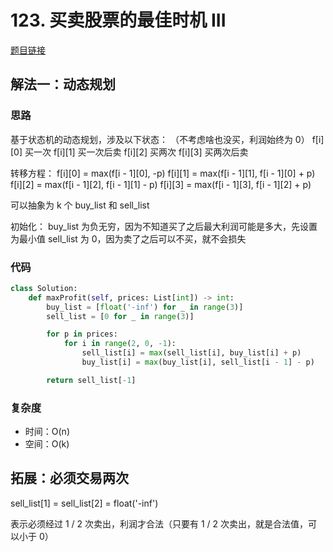 # 123. 买卖股票的最佳时机 III

[题目链接](https://leetcode.cn/problems/best-time-to-buy-and-sell-stock-iii/description/)

## 解法一：动态规划

### 思路

基于状态机的动态规划，涉及以下状态：
（不考虑啥也没买，利润始终为 0）
f[i][0] 买一次
f[i][1] 买一次后卖
f[i][2] 买两次
f[i][3] 买两次后卖

转移方程：
f[i][0] = max(f[i - 1][0], -p)
f[i][1] = max(f[i - 1][1], f[i - 1][0] + p)
f[i][2] = max(f[i - 1][2], f[i - 1][1] - p)
f[i][3] = max(f[i - 1][3], f[i - 1][2] + p)

可以抽象为 k 个 buy_list 和 sell_list

初始化：
buy_list 为负无穷，因为不知道买了之后最大利润可能是多大，先设置为最小值
sell_list 为 0，因为卖了之后可以不买，就不会损失

### 代码

```py
class Solution:
    def maxProfit(self, prices: List[int]) -> int:
        buy_list = [float('-inf') for _ in range(3)]
        sell_list = [0 for _ in range(3)]

        for p in prices:
            for i in range(2, 0, -1):
                sell_list[i] = max(sell_list[i], buy_list[i] + p)
                buy_list[i] = max(buy_list[i], sell_list[i - 1] - p)

        return sell_list[-1]
```

### 复杂度

- 时间：O(n)
- 空间：O(k)

## 拓展：必须交易两次

sell_list[1] = sell_list[2] = float('-inf')

表示必须经过 1 / 2 次卖出，利润才合法（只要有 1 / 2 次卖出，就是合法值，可以小于 0）